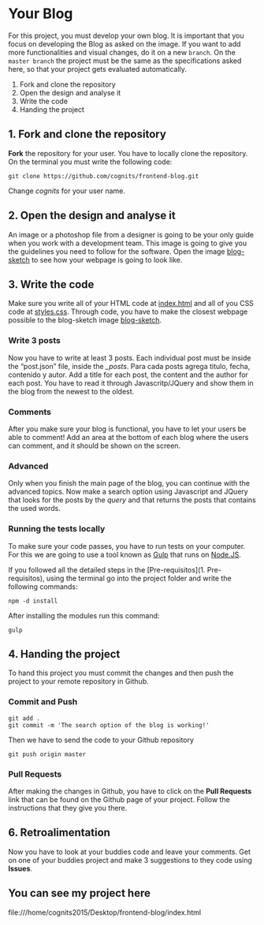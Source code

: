# Your Blog

For this project, you must develop your own blog. It is important that you focus on developing the Blog as asked on the image. If you want to add more functionalities and visual changes, do it on a new `branch`. On the `master branch`
the project must be the same as the specifications asked here, so that your project gets evaluated automatically. 

1. Fork and clone the repository
2. Open the design and analyse it
3. Write the code
4. Handing the project


## 1. Fork and clone the repository

**Fork** the repository for your user. You have to locally clone the repository. On the terminal you must write the following code:

```
git clone https://github.com/cognits/frontend-blog.git
```
Change *cognits* for your user name.

## 2. Open the design and analyse it

An image or a photoshop file from a designer is going to be your only guide when you work with a development team. This image is going to give you the guidelines you need to follow for the software. Open the image [blog-sketch](blog-sketch.png)
to see how your webpage is going to look like.


## 3. Write the code

Make sure you write all of your HTML code at [index.html](index.html) and all of you CSS code at  [styles.css](css/styles.css). Through code, you have to make the closest webpage possible to the blog-sketch image [blog-sketch](blog-sketch.png). 

### Write 3 posts
Now you have to write at least 3 posts. Each individual post must be inside the “post.json” file, inside the *_posts*. Para cada posts agrega titulo, fecha, contenido y autor. Add a title for each post, the content and the author for each post. You have to read it through Javascritp/JQuery and show them in the blog from the newest to the oldest.

### Comments
After you make sure your blog is functional, you have to let your users be able to comment! Add an area at the bottom of each blog where the users can comment, and it should be shown on the screen.

### Advanced
Only when you finish the main page of the blog, you can continue with the advanced topics. Now make a search option using Javascript and JQuery that looks for the posts by the *query* and that returns the posts that contains the used words.

### Running the tests locally 

To make sure your code passes, you have to run tests on your computer. For this we are going to use a tool known as  [Gulp](http://www.gulpjs.com) that runs on [Node.JS](http://www.nodejs.org).

If you followed all the detailed steps in the [Pre-requisitos](1. Pre-requisitos), using the terminal go into the project folder and write the following commands:

```
npm -d install
```
After installing the modules run this command: 
```
gulp
```

## 4. Handing the project

To hand this project you must commit the changes and then push the project to your remote repository in Github.

### Commit and Push 

```
git add .
git commit -m 'The search option of the blog is working!'
```
Then we have to send the code to your Github repository

```
git push origin master
```

### Pull Requests

After making the changes in Github, you have to click on the **Pull Requests**
link that can be found on the Github page of your project. Follow the instructions that they give you there.

## 6. Retroalimentation 

Now you have to look at your buddies code and leave your comments. Get on one of your buddies project and make 3 suggestions to they code using **Issues**.

## You can see my project here

file:///home/cognits2015/Desktop/frontend-blog/index.html
